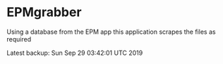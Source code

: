 # EPMgrabber
Using a database from the EPM app this application scrapes the files as required


Latest backup: Sun Sep 29 03:42:01 UTC 2019
